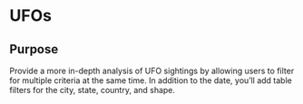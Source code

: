 # UFOs
## Purpose
Provide a more in-depth analysis of UFO sightings by allowing users to filter for multiple criteria at the same time. In addition to the date, you’ll add table filters for the city, state, country, and shape.

